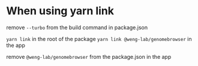 # When using yarn link

remove `--turbo` from the build command in package.json

`yarn link` in the root of the package
`yarn link @weng-lab/genomebrowser` in the app

remove `@weng-lab/genomebrowser` from the package.json in the app
